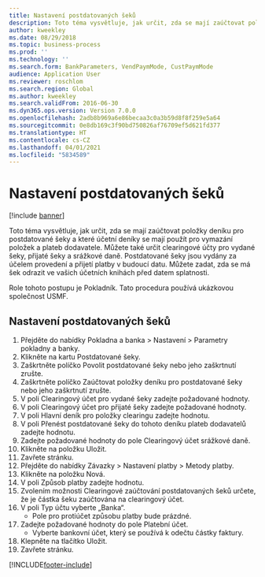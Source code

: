 ```yaml
---
title: Nastavení postdatovaných šeků
description: Toto téma vysvětluje, jak určit, zda se mají zaúčtovat položky deníku pro postdatované šeky a které účetní deníky se mají použít pro vymazání položek a plateb dodavatele.
author: kweekley
ms.date: 08/29/2018
ms.topic: business-process
ms.prod: ''
ms.technology: ''
ms.search.form: BankParameters, VendPaymMode, CustPaymMode
audience: Application User
ms.reviewer: roschlom
ms.search.region: Global
ms.author: kweekley
ms.search.validFrom: 2016-06-30
ms.dyn365.ops.version: Version 7.0.0
ms.openlocfilehash: 2adb8b969a6e86becaa3c0a3b59d8f8f259e5a64
ms.sourcegitcommit: 0e8db169c3f90bd750826af76709ef5d621fd377
ms.translationtype: HT
ms.contentlocale: cs-CZ
ms.lasthandoff: 04/01/2021
ms.locfileid: "5834589"
---
```

# <a name="set-up-postdated-checks"></a>Nastavení postdatovaných šeků

[!include [banner](../../includes/banner.md)]

Toto téma vysvětluje, jak určit, zda se mají zaúčtovat položky deníku pro postdatované šeky a které účetní deníky se mají použít pro vymazání položek a plateb dodavatele. Můžete také určit clearingové účty pro vydané šeky, přijaté šeky a srážkové daně. Postdatované šeky jsou vydány za účelem provedení a přijetí platby v budoucí datu. Můžete zadat, zda se má šek odrazit ve vašich účetních knihách před datem splatnosti.



Role tohoto postupu je Pokladník. Tato procedura používá ukázkovou společnost USMF.


## <a name="set-up-postdated-checks"></a>Nastavení postdatovaných šeků
1. Přejděte do nabídky Pokladna a banka > Nastavení > Parametry pokladny a banky.
2. Klikněte na kartu Postdatované šeky.
3. Zaškrtněte políčko Povolit postdatované šeky nebo jeho zaškrtnutí zrušte.
4. Zaškrtněte políčko Zaúčtovat položky deníku pro postdatované šeky nebo jeho zaškrtnutí zrušte.
5. V poli Clearingový účet pro vydané šeky zadejte požadované hodnoty.
6. V poli Clearingový účet pro přijaté šeky zadejte požadované hodnoty.
7. V poli Hlavní deník pro položky clearingu zadejte hodnotu.
8. V poli Přenést postdatované šeky do tohoto deníku plateb dodavatelů zadejte hodnotu.
9. Zadejte požadované hodnoty do pole Clearingový účet srážkové daně.
10. Klikněte na položku Uložit.
11. Zavřete stránku.
12. Přejděte do nabídky Závazky > Nastavení platby > Metody platby.
13. Klikněte na položku Nová.
14. V poli Způsob platby zadejte hodnotu.
15. Zvolením možnosti Clearingové zaúčtování postdatovaných šeků určete, že je částka šeku zaúčtována na clearingový účet.
16. V poli Typ účtu vyberte „Banka“.
    * Pole pro protiúčet způsobu platby bude prázdné.  
17. Zadejte požadované hodnoty do pole Platební účet.
    * Vyberte bankovní účet, který se používá k odečtu částky faktury.  
18. Klepněte na tlačítko Uložit.
19. Zavřete stránku.



[!INCLUDE[footer-include](../../../includes/footer-banner.md)]